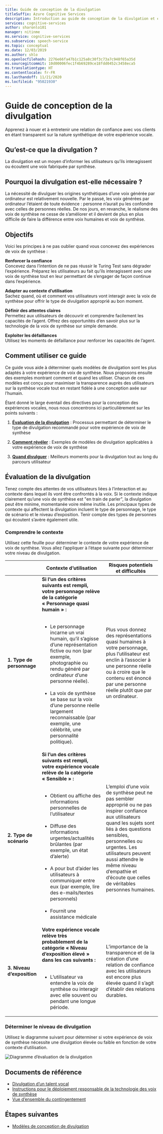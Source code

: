 ```yaml
---
title: Guide de conception de la divulgation
titleSuffix: Azure Cognitive Services
description: Introduction au guide de conception de la divulgation et évaluation du niveau de divulgation.
services: cognitive-services
author: sharonlo101
manager: nitinme
ms.service: cognitive-services
ms.subservice: speech-service
ms.topic: conceptual
ms.date: 12/03/2019
ms.author: shlo
ms.openlocfilehash: 2276e66fa47b1c125a8c30f3c73a7c948f65a35d
ms.sourcegitcommit: 10d00006fec1f4b69289ce18fdd0452c3458eca5
ms.translationtype: HT
ms.contentlocale: fr-FR
ms.lasthandoff: 11/21/2020
ms.locfileid: "95021930"
---
```

# <a name="disclosure-design-guidelines"></a>Guide de conception de la divulgation
Apprenez à nouer et à entretenir une relation de confiance avec vos clients en étant transparent sur la nature synthétique de votre expérience vocale.

## <a name="what-is-disclosure"></a>Qu’est-ce que la divulgation ?

La divulgation est un moyen d’informer les utilisateurs qu’ils interagissent ou écoutent une voix fabriquée par synthèse.

## <a name="why-is-disclosure-necessary"></a>Pourquoi la divulgation est-elle nécessaire ?

La nécessité de divulguer les origines synthétiques d’une voix générée par ordinateur est relativement nouvelle. Par le passé, les voix générées par ordinateur l’étaient de toute évidence : personne n’aurait pu les confondre avec celles de personnes réelles. De nos jours, en revanche, le réalisme des voix de synthèse ne cesse de s’améliorer et il devient de plus en plus difficile de faire la différence entre voix humaines et voix de synthèse.

## <a name="goals"></a>Objectifs
Voici les principes à ne pas oublier quand vous concevez des expériences de voix de synthèse :

**Renforcer la confiance**
<br>Concevez dans l’intention de ne pas réussir le Turing Test sans dégrader l’expérience. Préparez les utilisateurs au fait qu’ils interagissent avec une voix de synthèse tout en leur permettant de s’engager de façon continue dans l’expérience.

**Adapter au contexte d’utilisation**
<br>Sachez quand, où et comment vos utilisateurs vont interagir avec la voix de synthèse pour offrir le type de divulgation approprié au bon moment.

**Définir des attentes claires**
<br>Permettez aux utilisateurs de découvrir et comprendre facilement les capacités de l’agent. Offrez des opportunités d’en savoir plus sur la technologie de la voix de synthèse sur simple demande.

**Exploiter les défaillances**
<br>Utilisez les moments de défaillance pour renforcer les capacités de l’agent.

## <a name="how-to-use-this-guide"></a>Comment utiliser ce guide

Ce guide vous aide à déterminer quels modèles de divulgation sont les plus adaptés à votre expérience de voix de synthèse. Nous proposons ensuite des exemples montrant comment et quand les utiliser. Chacun de ces modèles est conçu pour maximiser la transparence auprès des utilisateurs sur la synthèse vocale tout en restant fidèle à une conception axée sur l’humain.

Étant donné le large éventail des directives pour la conception des expériences vocales, nous nous concentrons ici particulièrement sur les points suivants :

1. [**Évaluation de la divulgation**](#disclosure-assessment) : Processus permettant de déterminer le type de divulgation recommandé pour votre expérience de voix de synthèse

2. [**Comment révéler**](concepts-disclosure-patterns.md) : Exemples de modèles de divulgation applicables à votre expérience de voix de synthèse

3. [**Quand divulguer**](concepts-disclosure-patterns.md#when-to-disclose) : Meilleurs moments pour la divulgation tout au long du parcours utilisateur

## <a name="disclosure-assessment"></a>Évaluation de la divulgation
Tenez compte des attentes de vos utilisateurs liées à l’interaction et au contexte dans lequel ils vont être confrontés à la voix. Si le contexte indique clairement qu’une voix de synthèse est &quot;en train de parler&quot;, la divulgation peut être minime, momentanée voire même inutile. Les principaux types de contexte qui affectent la divulgation incluent le type de personnage, le type de scénario et le niveau d’exposition. Tenir compte des types de personnes qui écoutent s’avère également utile.

### <a name="understand-context"></a>Comprendre le contexte

Utilisez cette feuille pour déterminer le contexte de votre expérience de voix de synthèse. Vous allez l’appliquer à l’étape suivante pour déterminer votre niveau de divulgation.

|                                    | Contexte d’utilisation                                                                                                                                                                                                                                                                                                                                                       | Risques potentiels et difficultés                                                                                                                                                                                                                                                                                                                                                                       |
|------------------------------------|-----------------------------------------------------------------------------------------------------------------------------------------------------------------------------------------------------------------------------------------------------------------------------------------------------------------------------------------------------------------------|-----------------------------------------------------------------------------------------------------------------------------------------------------------------------------------------------------------------------------------------------------------------------------------------------------------------------------------------------------------------------------------------------------|
| **1. Type de personnage**               | **Si l’un des critères suivants est rempli, votre personnage relève de la catégorie « Personnage quasi humain » :**<br><br><ul><li> Le personnage incarne un vrai humain, qu’il s’agisse d’une représentation fictive ou non (par exemple, photographie ou rendu généré par ordinateur d’une personne réelle).<br><br><li> La voix de synthèse se base sur la voix d’une personne réelle largement reconnaissable (par exemple, une célébrité, une personnalité politique). | Plus vous donnez des représentations quasi humaines à votre personnage, plus l’utilisateur est enclin à l’associer à une personne réelle ou à croire que le contenu est énoncé par une personne réelle plutôt que par un ordinateur. </ul>                                                                                                                                                                      |
| **2. Type de scénario**            | **Si l’un des critères suivants est rempli, votre expérience vocale relève de la catégorie « Sensible » :**<br><br><ul><li> Obtient ou affiche des informations personnelles de l’utilisateur <br><br> <li> Diffuse des informations urgentes/actualités brûlantes (par exemple, un état d’alerte)<br><br><li> A pour but d’aider les utilisateurs à communiquer entre eux (par exemple, lire des e-mails/textes personnels)<br><br> <li> Fournit une assistance médicale </ul>            | L’emploi d’une voix de synthèse peut ne pas sembler approprié ou ne pas inspirer confiance aux utilisateurs quand les sujets sont liés à des questions sensibles, personnelles ou urgentes. Les utilisateurs peuvent aussi attendre le même niveau d’empathie et d’écoute que celles de véritables personnes humaines. |
| **3. Niveau d’exposition** |**Votre expérience vocale relève très probablement de la catégorie « Niveau d’exposition élevé » dans les cas suivants :** <br><br><ul><li>L’utilisateur va entendre la voix de synthèse ou interagir avec elle souvent ou pendant une longue période. </ul>                                                                                                                                                                             | L’importance de la transparence et de la création d’une relation de confiance avec les utilisateurs est encore plus élevée quand il s’agit d’établir des relations durables.                                                                                                                                                                                                                                                                      |

### <a name="determine-disclosure-level"></a>Déterminer le niveau de divulgation

Utilisez le diagramme suivant pour déterminer si votre expérience de voix de synthèse nécessite une divulgation élevée ou faible en fonction de votre contexte d’utilisation.

  ![Diagramme d’évaluation de la divulgation](media/responsible-ai/disclosure-guidelines/flowchart.png)

## <a name="reference-docs"></a>Documents de référence

* [Divulgation d’un talent vocal](/legal/cognitive-services/speech-service/disclosure-voice-talent)
* [Instructions pour le déploiement responsable de la technologie des voix de synthèse](concepts-guidelines-responsible-deployment-synthetic.md)
* [Vue d’ensemble du contingentement](concepts-gating-overview.md)

## <a name="next-steps"></a>Étapes suivantes

* [Modèles de conception de divulgation](concepts-disclosure-patterns.md)